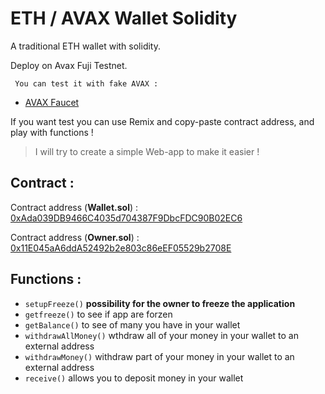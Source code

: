 # ETH / AVAX Wallet Solidity
 A traditional ETH wallet with solidity.
 
 Deploy on Avax Fuji Testnet.
 
```
 You can test it with fake AVAX : 
```
- [AVAX Faucet](https://faucet.avax-test.network/)
 
 If you want test you can use Remix and copy-paste contract address, and play with functions !
 
 > I will try to create a simple Web-app to make it easier !
 
 
## Contract :
 Contract address (**Wallet.sol**) : [0xAda039DB9466C4035d704387F9DbcFDC90B02EC6](https://testnet.snowtrace.io/address/0xada039db9466c4035d704387f9dbcfdc90b02ec6)
 
 Contract address (**Owner.sol**) :  [0x11E045aA6ddA52492b2e803c86eEF05529b2708E](https://testnet.snowtrace.io/address/0x11e045aa6dda52492b2e803c86eef05529b2708e)
 
## Functions :

- `setupFreeze()` **possibility for the owner to freeze the application**
- `getfreeze()` to see if app are forzen
- `getBalance()` to see of many you have in your wallet
- `withdrawAllMoney()` wthdraw all of your money in your wallet to an external address
- `withdrawMoney()` withdraw part of your money in your wallet to an external address
- `receive()` allows you to deposit money in your wallet

